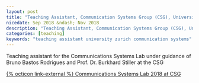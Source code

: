 ```yaml
---
layout: post
title: "Teaching Assistant, Communication Systems Group (CSG), University of Zurich (UZH)"
nicedate: Sep 2018 &ndash; Nov 2018
description: "Teaching Assistant, Communication Systems Group (CSG), University of Zurich (UZH)"
categories: [teaching]
keywords: "teaching assistant university zurich communication systems"
---
```


Teaching assistant for the Communications Systems Lab under guidance of Bruno Bastos Rodrigues and Prof. Dr. Burkhard Stiller at the CSG

[{% octicon link-external %} Communications Systems Lab 2018 at CSG](https://www.csg.uzh.ch/csg/en/teaching/hs18/comsys-lab.html)

